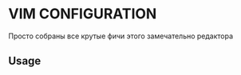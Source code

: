 VIM CONFIGURATION
=============
Просто собраны все крутые фичи этого замечательно редактора

Usage
------------

